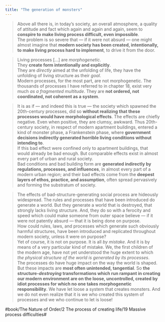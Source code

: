 ```yaml
---
title: "The generation of monsters"
---
```


> Above all there is, in today’s society, an overall atmosphere, a quality of attitude and fact which again and again and again, seem to **conspire to make living process difficult, even impossible**.  
> The problem is so severe that — if it were not absurd — one might almost imagine that **modern society has been created, intentionally, to make living process hard to implement**, to drive it from the door.  

> Living processes […] are *morphogenetic*.   
> They **create form intentionally and explicitly**.   
> They are *directly* aimed at the unfolding of life, they have the unfolding of living structure as their *goal*.   
> Modern processes, for the most part, are not morphogenetic. The thousands of processes I have referred to in chapter 18, exist very much *as a fragmented multitude*. They are **not ordered, not coordinated, not coherent as a system**.  

> It is as if — and indeed this is true — the society which spawned the 20th-century processes, did so **without realizing that these processes would have morphological effects**. The effects are chiefly negative. Even when positive, they are clumsy, awkward. Thus 20th-century society, in respect of modern apartment buildings, entered a kind of monster phase, a Frankenstein phase, where **government decisions indirectly generated horrible living conditions without intending to**.  
> If this bad effect were confined only to apartment buildings, that would already be bad enough. But comparable effects exist in almost every part of urban and rural society.  
> Bad conditions and bad building form are **generated indirectly by regulations, processes, and influences**, in almost every part of a modern urban region; and their bad effects come from the **deepest layers of ethos, practice, and assumption**, often spread pervasively and forming the substratum of society.  

> The effects of bad-structure-generating social process are hideously widespread. The rules and processes that have been introduced do generate a world. But they generate a world that is destroyed, that strongly lacks living structure. And, they do so with a ferocity and speed which could make someone from outer space believe — if it were not patently absurd — that it is being done on purpose.  
> How could rules, laws, and processes which generate such obviously harmful structures, have been introduced and replicated throughout modern society, unless it were on purpose?  
> Yet of course, it is not on purpose. It is all *by mistake*. And it is by means of a very particular kind of mistake. We, the first children of the modern age, have not yet understood the huge extent to which *the physical structure of the world is generated by its processes*.  
> The processes do have huge impact on the way the world is shaped. But these impacts are **most often unintended, tangential**. So **the structure-*destroying* transformations which run rampant in creating our modern environment are on the loose, uncontrolled, created by idiot processes for which no one takes morphogenetic responsibility**. We have let loose a system that creates monsters. And we do not even realize that it is we who created this system of processes and we who continue to let is loose!  

#book/The Nature of Order/2 The process of creating life/19 Massive process difficulties#